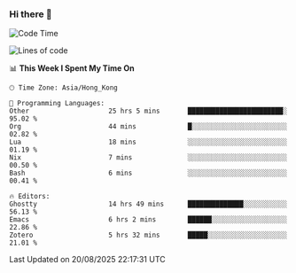 ### Hi there 👋

<!--
**nicehiro/nicehiro** is a ✨ _special_ ✨ repository because its `README.md` (this file) appears on your GitHub profile.

Here are some ideas to get you started:

- 🔭 I’m currently working on ...
- 🌱 I’m currently learning ...
- 👯 I’m looking to collaborate on ...
- 🤔 I’m looking for help with ...
- 💬 Ask me about ...
- 📫 How to reach me: ...
- 😄 Pronouns: ...
- ⚡ Fun fact: ...
-->

<!--START_SECTION:waka-->
![Code Time](http://img.shields.io/badge/Code%20Time-922%20hrs-blue)

![Lines of code](https://img.shields.io/badge/From%20Hello%20World%20I%27ve%20Written-1.7%20million%20lines%20of%20code-blue)

📊 **This Week I Spent My Time On** 

```text
🕑︎ Time Zone: Asia/Hong_Kong

💬 Programming Languages: 
Other                    25 hrs 5 mins       ████████████████████████░   95.02 % 
Org                      44 mins             █░░░░░░░░░░░░░░░░░░░░░░░░   02.82 % 
Lua                      18 mins             ░░░░░░░░░░░░░░░░░░░░░░░░░   01.19 % 
Nix                      7 mins              ░░░░░░░░░░░░░░░░░░░░░░░░░   00.50 % 
Bash                     6 mins              ░░░░░░░░░░░░░░░░░░░░░░░░░   00.41 % 

🔥 Editors: 
Ghostty                  14 hrs 49 mins      ██████████████░░░░░░░░░░░   56.13 % 
Emacs                    6 hrs 2 mins        ██████░░░░░░░░░░░░░░░░░░░   22.86 % 
Zotero                   5 hrs 32 mins       █████░░░░░░░░░░░░░░░░░░░░   21.01 % 
```


 Last Updated on 20/08/2025 22:17:31 UTC
<!--END_SECTION:waka-->
